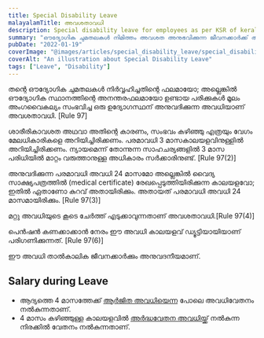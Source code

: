 ```yaml
---
title: Special Disability Leave
malayalamTitle: അവശതാവധി
description: Special disability leave for employees as per KSR of kerala governemnt.
summary: "ഔദ്യോഗിക ചുമതലകൾ നിമിത്തം അവശത അനുഭവിക്കുന്ന ജീവനക്കാർക്ക് അനുവദിക്കുന്ന അവധിയെക്കുറിച്ചു ഒരു വിശദീകരണം. പരമാവധി ലീവ് ദൈർഘ്യം, മറ്റു ലീവുകളുമായി സംയോജിപ്പിക്കുന്നതിനുള്ള വ്യവസ്ഥകൾ, ശമ്പളം തുടങ്ങിയവയെ കുറിച്ച് വിശദീകരിക്കുന്നു."
pubDate: "2022-01-19"
coverImage: "@images/articles/special_disability_leave/special_disability_leave.png"
coverAlt: "An illustration about Special Disability Leave"
tags: ["Leave", "Disability"]
---
```


തന്റെ ഔദ്യോഗിക ചുമതലകൾ നിർവ്വഹിച്ചതിന്റെ ഫലമായോ; അല്ലെങ്കിൽ ഔദ്യോഗിക സ്ഥാനത്തിന്റെ അനന്തരഫലമായോ ഉണ്ടായ പരിക്കുകൾ മൂലം അംഗവൈകല്യം സംഭവിച്ച ഒരു ഉദ്യോഗസ്ഥന് അനുവദിക്കുന്ന അവധിയാണ് അവശതാവധി. [Rule 97]

ശാരീരികാവശത അഥവാ അതിന്റെ കാരണം, സംഭവം കഴിഞ്ഞു എത്രയും വേഗം മേലധികാരികളെ അറിയിച്ചിരിക്കണം. പരമാവധി 3 മാസകാലയളവിനുള്ളിൽ അറിയിച്ചിരിക്കണം. ന്യായമെന്ന് തോന്നുന്ന സാഹചര്യങ്ങളിൽ 3 മാസ പരിധിയിൽ മാറ്റം വരുത്താനുള്ള അധികാരം സർക്കാരിനുണ്ട്. [Rule 97(2)]

അനുവദിക്കുന്ന പരമാവധി അവധി 24 മാസമോ അല്ലെങ്കിൽ വൈദ്യ സാക്ഷ്യപത്രത്തിൽ (medical certificate) രേഖപ്പെടുത്തിയിരിക്കുന്ന കാലയളവോ; ഇതിൽ ഏതാണോ കുറവ് അതായിരിക്കും. അതായത് പരമാവധി അവധി 24 മാസമായിരിക്കും. [Rule 97(3)]

മറ്റു അവധിയുടെ കൂടെ ചേർത്ത് എടുക്കാവുന്നതാണ് അവശതാവധി.[Rule 97(4)]

പെൻഷൻ കണക്കാക്കാൻ നേരം ഈ അവധി കാലയളവ് ഡ്യൂട്ടിയായിയാണ് പരിഗണിക്കുന്നത്. [Rule 97(6)]

ഈ അവധി താൽകാലിക ജീവനക്കാർക്കും അനുവദനീയമാണ്.

## Salary during Leave

-   ആദ്യത്തെ 4 മാസത്തേക്ക് [ആർജിത അവധിയെന്ന](/article/earned-leave/) പോലെ അവധിവേതനം നൽകുന്നതാണ്.
-   4 മാസം കഴിഞ്ഞുള്ള കാലയളവിൽ [അർദ്ധവേതന അവധിയ്ക്ക്](/article/half-pay-leave/) നൽകുന്ന നിരക്കിൽ വേതനം നൽകുന്നതാണ്.
